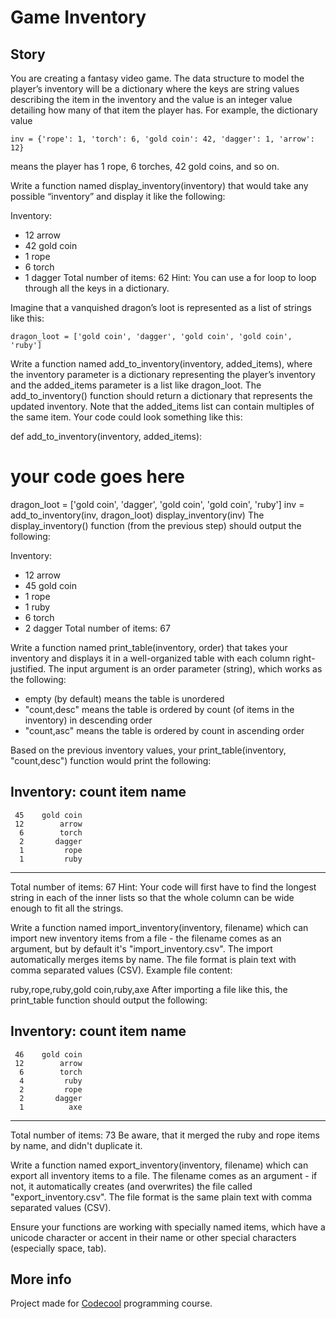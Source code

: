 # Game Inventory

## Story

You are creating a fantasy video game. The data structure to model the player’s inventory will be a dictionary where the keys are string values describing the item in the inventory and the value is an integer value detailing how many of that item the player has. For example, the dictionary value
```
inv = {'rope': 1, 'torch': 6, 'gold coin': 42, 'dagger': 1, 'arrow': 12} 
```
means the player has 1 rope, 6 torches, 42 gold coins, and so on.

Write a function named display_inventory(inventory) that would take any possible “inventory” and display it like the following:

Inventory:
- 12 arrow
- 42 gold coin
- 1 rope
- 6 torch
- 1 dagger
Total number of items: 62
Hint: You can use a for loop to loop through all the keys in a dictionary.

Imagine that a vanquished dragon’s loot is represented as a list of strings like this:
```
dragon_loot = ['gold coin', 'dagger', 'gold coin', 'gold coin', 'ruby']
```
Write a function named add_to_inventory(inventory, added_items), where the inventory parameter is a dictionary representing the player’s inventory and the added_items parameter is a list like dragon_loot. The add_to_inventory() function should return a dictionary that represents the updated inventory. Note that the added_items list can contain multiples of the same item. Your code could look something like this:

def add_to_inventory(inventory, added_items):
# your code goes here

dragon_loot = ['gold coin', 'dagger', 'gold coin', 'gold coin', 'ruby']
inv = add_to_inventory(inv, dragon_loot)
display_inventory(inv)
The display_inventory() function (from the previous step) should output the following:

Inventory:
- 12 arrow
- 45 gold coin
- 1 rope
- 1 ruby
- 6 torch
- 2 dagger
Total number of items: 67

Write a function named print_table(inventory, order) that takes your inventory and displays it in a well-organized table with each column right-justified. The input argument is an order parameter (string), which works as the following:
- empty (by default) means the table is unordered
- "count,desc" means the table is ordered by count (of items in the inventory) in descending order
- "count,asc" means the table is ordered by count in ascending order

Based on the previous inventory values, your print_table(inventory, "count,desc") function would print the following:

Inventory:
  count    item name
--------------------
     45    gold coin
     12        arrow
      6        torch
      2       dagger
      1         rope
      1         ruby
--------------------
Total number of items: 67
Hint: Your code will first have to find the longest string in each of the inner lists so that the whole column can be wide enough to fit all the strings.

Write a function named import_inventory(inventory, filename) which can import new inventory items from a file - the filename comes as an argument, but by default it's "import_inventory.csv". The import automatically merges items by name. The file format is plain text with comma separated values (CSV). Example file content:

ruby,rope,ruby,gold coin,ruby,axe
After importing a file like this, the print_table function should output the following:

Inventory:
  count    item name
--------------------
     46    gold coin
     12        arrow
      6        torch
      4         ruby
      2         rope
      2       dagger
      1          axe
--------------------
Total number of items: 73
Be aware, that it merged the ruby and rope items by name, and didn't duplicate it.

Write a function named export_inventory(inventory, filename) which can export all inventory items to a file. The filename comes as an argument - if not, it automatically creates (and overwrites) the file called "export_inventory.csv". The file format is the same plain text with comma separated values (CSV).

Ensure your functions are working with specially named items, which have a unicode character or accent in their name or other special characters (especially space, tab).

## More info

Project made for [Codecool](https://codecool.com/) programming course.
